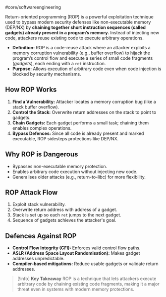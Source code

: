 #core/softwareengineering 

Return-oriented programming (ROP) is a powerful exploitation technique used to bypass modern security defenses like non-executable memory (DEP/NX) by **chaining together short instruction sequences (called gadgets) already present in a program’s memory.** Instead of injecting new code, attackers reuse existing code to execute arbitrary operations.

- **Definition:** ROP is a code-reuse attack where an attacker exploits a memory corruption vulnerability (e.g., buffer overflow) to hijack the program’s control flow and execute a series of small code fragments (*gadgets*), each ending with a `ret` instruction.
- **Purpose:** Allows execution of arbitrary code even when code injection is blocked by security mechanisms.

## How ROP Works

1. **Find a Vulnerability:** Attacker locates a memory corruption bug (like a stack buffer overflow).
2. **Control the Stack:** Overwrite return addresses on the stack to point to gadgets.
3. **Chain Gadgets:** Each gadget performs a small task; chaining them enables complex operations.
4. **Bypass Defences:** Since all code is already present and marked executable, ROP sidesteps protections like DEP/NX.

## Why ROP is Dangerous

- Bypasses non-executable memory protection.
- Enables arbitrary code execution without injecting new code.
- Generalises older attacks (e.g., return-to-libc) for more flexibility.

## ROP Attack Flow

1. Exploit stack vulnerability.
2. Overwrite return address with address of a gadget.
3. Stack is set up so each `ret` jumps to the next gadget.
4. Sequence of gadgets achieves the attacker's goal.

## Defences Against ROP

- **Control Flow Integrity (CFI):** Enforces valid control flow paths.
- **ASLR (Address Space Layout Randomisation):** Makes gadget addresses unpredictable.
- **Compiler-based mitigations:** Reduce usable gadgets or validate return addresses.


> [!info] **Key Takeaway**
> ROP is a technique that lets attackers execute arbitrary code by chaining existing code fragments, making it a major threat even in systems with modern memory protections.
